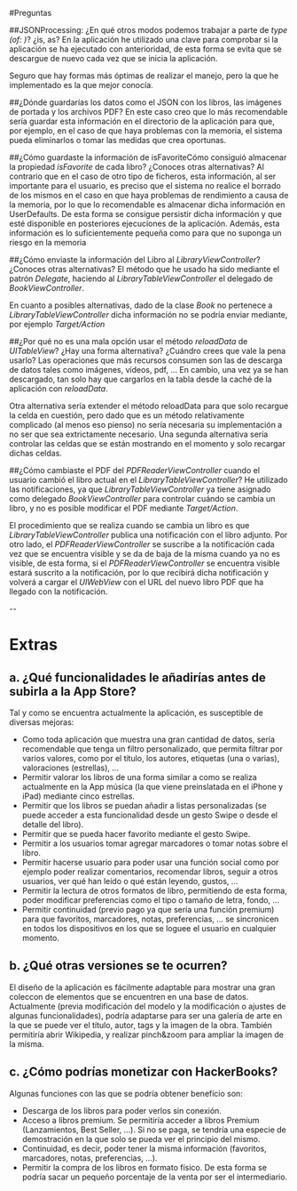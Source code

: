 #Preguntas

##JSONProcessing: ¿En qué otros modos podemos trabajar a parte de *type (of: )*? ¿is, as?
En la aplicación he utilizado una clave para comprobar si la aplicación se ha ejecutado con anterioridad, de esta forma se evita que se descargue de nuevo cada vez que se inicia la aplicación.

Seguro que hay formas más óptimas de realizar el manejo, pero la que he implementado es la que mejor conocía.

##¿Dónde guardarías los datos como el JSON con los libros, las imágenes de portada y los archivos PDF? 
En este caso creo que lo más recomendable sería guardar esta información en el directorio de la aplicación para que, por ejemplo, en el caso de que haya problemas con la memoria, el sistema pueda eliminarlos o tomar las medidas que crea oportunas.

##¿Cómo guardaste la información de isFavoriteCómo consiguió almacenar la propiedad *isFavorite* de cada libro? ¿Conoces otras alternativas? 
Al contrario que en el caso de otro tipo de ficheros, esta información, al ser importante para el usuario, es preciso que el sistema no realice el borrado de los mismos en el caso en que haya problemas de rendimiento a causa de la memoria, por lo que lo recomendable es almacenar dicha información en UserDefaults. De esta forma se consigue persistir dicha información y que esté disponible en posteriores ejecuciones de la aplicación. Además, esta información es lo suficientemente pequeña como para que no suponga un riesgo en la memoria

##¿Cómo enviaste la información del Libro al *LibraryViewController*? ¿Conoces otras alternativas? 
El método que he usado ha sido mediante el patrón *Delegate*, haciendo al *LibraryTableViewController* el delegado de *BookViewController*.

En cuanto a posibles alternativas, dado de la clase *Book* no pertenece a *LibraryTableViewController* dicha información no se podría enviar mediante, por ejemplo *Target/Action*


##¿Por qué no es una mala opción usar el método *reloadData* de *UITableView*? ¿Hay una forma alternativa? ¿Cuándro crees que vale la pena usarlo?
Las operaciones que más recursos consumen son las de descarga de datos tales como imágenes, vídeos, pdf, ... En cambio, una vez ya se han descargado, tan solo hay que cargarlos en la tabla desde la caché de la aplicación con *reloadData*.

Otra alternativa sería extender el método reloadData para que solo recargue la celda en cuestión, pero dado que es un método relativamente complicado (al menos eso pienso) no sería necesaria su implementación a no ser que sea extrictamente necesario.
Una segunda alternativa sería controlar las celdas que se están mostrando en el momento y solo recargar dichas celdas.

##¿Cómo cambiaste el PDF del *PDFReaderViewController* cuando el usuario cambió el libro actual en el *LibraryTableViewController*?
He utilizado las notificaciones, ya que *LibraryTableViewController* ya tiene asignado como delegado *BookViewController* para controlar cuándo se cambia un libro, y no es posible modificar el PDF mediante *Target/Action*.

El procedimiento que se realiza cuando se cambia un libro es que *LibraryTableViewController* publica una notificación con el libro adjunto. Por otro lado, el *PDFReaderViewController* se suscribe a la notificación cada vez que se encuentra visible y se da de baja de la misma cuando ya no es visible, de esta forma, si el *PDFReaderViewController* se encuentra visible estará suscrito a la notificación, por lo que recibirá dicha notificación y volverá a cargar el *UIWebView* con el URL del nuevo libro PDF que ha llegado con la notificación.

--

# Extras
## a. ¿Qué funcionalidades le añadirías antes de subirla a la App Store?
Tal y como se encuentra actualmente la aplicación, es susceptible de diversas mejoras:

* Como toda aplicación que muestra una gran cantidad de datos, sería recomendable que tenga un filtro personalizado, que permita filtrar por varios valores, como por el título, los autores, etiquetas (una o varias), valoraciones (estrellas), ... 
* Permitir valorar los libros de una forma similar a como se realiza actualmente en la App música (la que viene preinslatada en el iPhone y iPad)  mediante cinco estrellas.
* Permitir que los libros se puedan añadir a listas personalizadas (se puede acceder a esta funcionalidad desde un gesto Swipe o desde el detalle del libro).
* Permitir que se pueda hacer favorito mediante el gesto Swipe.
* Permitir a los usuarios tomar agregar marcadores o tomar notas sobre el libro.
* Permitir hacerse usuario para poder usar una función social como por ejemplo poder realizar comentarios, recomendar libros, seguir a otros usuarios, ver qué han leído o qué están leyendo, gustos, ...
* Permitir la lectura de otros formatos de libro, permitiendo de esta forma, poder modificar preferencias como el tipo o tamaño de letra, fondo, ...
* Permitir continuidad (previo pago ya que sería una función premium) para que favoritos, marcadores, notas, preferencias, ... se sincronicen en todos los dispositivos en los que se loguee el usuario en cualquier momento.


## b. ¿Qué otras versiones se te ocurren?
El diseño de la aplicación es fácilmente adaptable para mostrar una gran coleccon de elementos que se encuentren en una base de datos. Actualmente (previa modificación del modelo y la modificación o ajustes de algunas funcionalidades), podría adaptarse para ser una galería de arte en la que se puede ver el título, autor, tags y la imagen de la obra. También permitiría abrir Wikipedia, y realizar pinch&zoom para ampliar la imagen de la misma.

## c. ¿Cómo podrías monetizar con HackerBooks? 
Algunas funciones con las que se podría obtener benefício son:

* Descarga de los libros para poder verlos sin conexión.
* Acceso a libros premium. Se permitiría acceder a libros Premium (Lanzamientos, Best Seller, ...). Si no se paga, se tendría una especie de demostración en la que solo se pueda ver el principio del mismo.
* Continuidad, es decir, poder tener la misma información (favoritos, marcadores, notas, preferencias, ...).
* Permitir la compra de los libros en formato físico. De esta forma se podría sacar un pequeño porcentaje de la venta por ser el intermediario.

